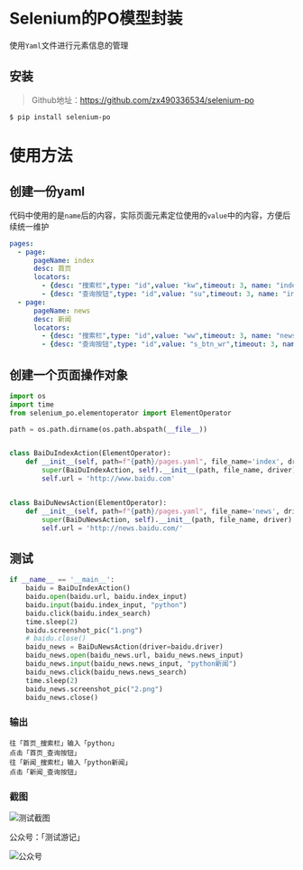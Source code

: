 # Selenium的PO模型封装
使用`Yaml`文件进行元素信息的管理

## 安装

> Github地址：https://github.com/zx490336534/selenium-po

```shell
$ pip install selenium-po
```

# 使用方法
## 创建一份yaml

代码中使用的是`name`后的内容，实际页面元素定位使用的`value`中的内容，方便后续统一维护

```yaml
pages:
  - page:
      pageName: index
      desc: 首页
      locators:
        - {desc: "搜索栏",type: "id",value: "kw",timeout: 3, name: "index_input"}
        - {desc: "查询按钮",type: "id",value: "su",timeout: 3, name: "index_search"}
  - page:
      pageName: news
      desc: 新闻
      locators:
        - {desc: "搜索栏",type: "id",value: "ww",timeout: 3, name: "news_input"}
        - {desc: "查询按钮",type: "id",value: "s_btn_wr",timeout: 3, name: "news_search"}
```

## 创建一个页面操作对象

```python
import os
import time
from selenium_po.elementoperator import ElementOperator

path = os.path.dirname(os.path.abspath(__file__))


class BaiDuIndexAction(ElementOperator):
    def __init__(self, path=f"{path}/pages.yaml", file_name='index', driver=None):
        super(BaiDuIndexAction, self).__init__(path, file_name, driver)
        self.url = 'http://www.baidu.com'


class BaiDuNewsAction(ElementOperator):
    def __init__(self, path=f"{path}/pages.yaml", file_name='news', driver=None):
        super(BaiDuNewsAction, self).__init__(path, file_name, driver)
        self.url = 'http://news.baidu.com/'

```

## 测试

```python
if __name__ == '__main__':
    baidu = BaiDuIndexAction()
    baidu.open(baidu.url, baidu.index_input)
    baidu.input(baidu.index_input, "python")
    baidu.click(baidu.index_search)
    time.sleep(2)
    baidu.screenshot_pic("1.png")
    # baidu.close()
    baidu_news = BaiDuNewsAction(driver=baidu.driver)
    baidu_news.open(baidu_news.url, baidu_news.news_input)
    baidu_news.input(baidu_news.news_input, "python新闻")
    baidu_news.click(baidu_news.news_search)
    time.sleep(2)
    baidu_news.screenshot_pic("2.png")
    baidu_news.close()
```

### 输出
```shell
往「首页_搜索栏」输入「python」
点击「首页_查询按钮」
往「新闻_搜索栏」输入「python新闻」
点击「新闻_查询按钮」
```

### 截图

![测试截图](https://tva1.sinaimg.cn/large/007S8ZIlly1ghzfb4xq42j31lb0u01kx.jpg)

公众号：「测试游记」

![公众号](https://tva1.sinaimg.cn/large/007S8ZIlly1ghzfczgkauj30rx0wcn01.jpg)